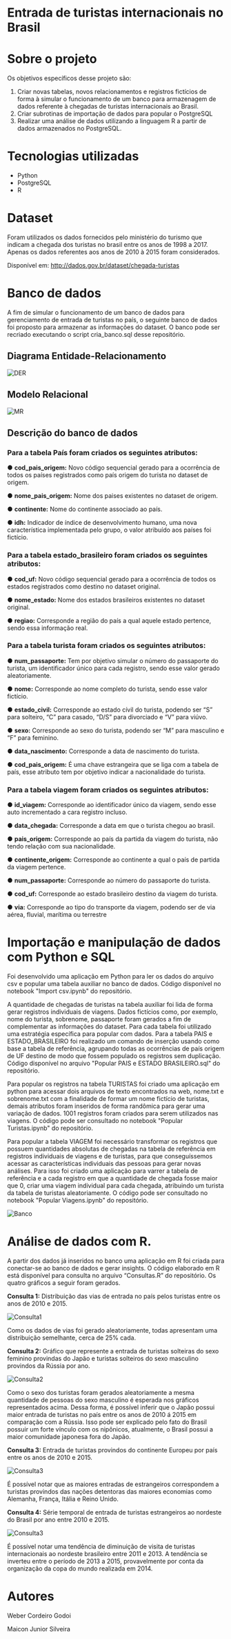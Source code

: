 # Entrada de turistas internacionais no Brasil


# Sobre o projeto

Os objetivos específicos desse projeto são:

1)  Criar novas tabelas, novos relacionamentos e registros fictícios de forma à simular o funcionamento de um banco para armazenagem de dados referente à chegadas de turistas internacionais ao Brasil.
2)  Criar subrotinas de importação de dados para popular o PostgreSQL
3)  Realizar uma análise de dados utilizando a linguagem R a partir de dados armazenados no PostgreSQL.


# Tecnologias utilizadas
- Python
- PostgreSQL
- R

# Dataset
Foram utilizados os dados fornecidos pelo ministério do turismo que indicam a chegada dos turistas no brasil entre os anos de 1998 a 2017. Apenas os dados referentes aos anos de 2010 à 2015 foram considerados.

Disponível em: http://dados.gov.br/dataset/chegada-turistas


# Banco de dados

A fim de simular o funcionamento de um banco de dados para gerenciamento de entrada de turistas no país, o seguinte banco de dados foi proposto para armazenar as informações do dataset. 
O banco pode ser recriado executando o script cria_banco.sql desse repositório.

## Diagrama Entidade-Relacionamento
![DER](https://github.com/webercg/assets/blob/main/1.png)

## Modelo Relacional
![MR](https://github.com/webercg/assets/blob/main/2.png)

## Descrição do banco de dados
### Para a tabela País foram criados os seguintes atributos:

● <b>cod_pais_origem:</b> Novo código sequencial gerado para a ocorrência de todos os países registrados como país origem do turista no dataset de origem.

● <b>nome_pais_origem:</b> Nome dos paises existentes no dataset de origem. 

● <b>continente:</b> Nome do continente associado ao país.

● <b>idh:</b> Indicador de índice de desenvolvimento humano, uma nova característica implementada pelo grupo, o valor atribuído aos países foi fictício.


### Para a tabela estado_brasileiro foram criados os seguintes atributos:

● <b>cod_uf:</b> Novo código sequencial gerado para a ocorrência de todos os estados registrados como destino no dataset original.

● <b>nome_estado:</b> Nome dos estados brasileiros existentes no dataset original.

● <b>regiao:</b> Corresponde a região do país a qual aquele estado pertence, sendo essa informação real.


### Para a tabela turista foram criados os seguintes atributos:

● <b>num_passaporte:</b> Tem por objetivo simular o número do passaporte do turista, um identificador único para cada registro, sendo esse valor gerado aleatoriamente.

● <b>nome:</b> Corresponde ao nome completo do turista, sendo esse valor fictício.

● <b>estado_civil:</b> Corresponde ao estado cívil do turista, podendo ser “S” para solteiro, “C” para casado, “D/S” para divorciado e “V” para viúvo.

● <b>sexo:</b> Corresponde ao sexo do turista, podendo ser “M” para masculino e “F” para feminino.

● <b>data_nascimento:</b> Corresponde a data de nascimento do turista.

● <b>cod_pais_origem:</b> É uma chave estrangeira que se liga com a tabela de país, esse atributo tem por objetivo indicar a nacionalidade do turista.


### Para a tabela viagem foram criados os seguintes atributos:

● <b>id_viagem:</b> Corresponde ao identificador único da viagem, sendo esse auto incrementado a cara registro incluso.

● <b>data_chegada:</b> Corresponde a data em que o turista chegou ao brasil.

● <b>pais_origem:</b> Corresponde ao país da partida da viagem do turista, não tendo relação com sua nacionalidade.

● <b>continente_origem:</b> Corresponde ao continente a qual o país de partida da viagem pertence.

● <b>num_passaporte:</b> Corresponde ao número do passaporte do turista.

● <b>cod_uf:</b> Corresponde ao estado brasileiro destino da viagem do turista.

● <b>via:</b> Corresponde ao tipo do transporte da viagem, podendo ser de via aérea, fluvial, marítima ou terrestre


# Importação e manipulação de dados com Python e SQL

Foi desenvolvido uma aplicação em Python para ler os dados do arquivo csv e popular uma tabela auxiliar no banco de dados.
Código disponível no notebook "Import csv.ipynb" do repositório.

A quantidade de chegadas de turistas na tabela auxiliar foi lida de forma gerar registros individuais de viagens. Dados fictícios como, por exemplo, nome do turista, sobrenome, passaporte foram gerados a fim de complementar as informações do dataset.
Para cada tabela foi utilizado uma estratégia específica para popular com dados. Para a tabela PAIS e ESTADO_BRASILEIRO foi realizado um comando de inserção usando como base a tabela de referência, agrupando todas as ocorrências de país origem de UF destino de modo que fossem populado os registros sem duplicação. 
Código disponível no arquivo "Popular PAIS e ESTADO BRASILEIRO.sql" do repositório.

Para popular os registros na tabela TURISTAS foi criado uma aplicação em python para acessar dois arquivos de texto encontrados na web, nome.txt e sobrenome.txt com a finalidade de formar um nome fictício de turistas, demais atributos foram inseridos de forma randômica para gerar uma variação de dados. 1001 registros foram criados para serem utilizados nas viagens. 
O código pode ser consultado no notebook "Popular Turistas.ipynb" do repositório. 

Para popular a tabela VIAGEM foi necessário transformar os registros que possuem quantidades absolutas de chegadas na tabela de referência em registros individuais de viagens e de turistas, para que conseguíssemos acessar as características individuais das pessoas para gerar novas análises. 
Para isso foi criado uma aplicação para varrer a tabela de referência e a cada registro em que a quantidade de chegada fosse maior que 0, criar uma viagem individual para cada chegada, atribuindo um turista da tabela de turistas aleatoriamente.
O código pode ser consultado no notebook "Popular Viagens.ipynb" do repositório.

![Banco](https://github.com/webercg/assets/blob/main/3.png)

# Análise de dados com R.

A partir dos dados já inseridos no banco uma aplicação em R foi criada para conectar-se ao banco de dados e gerar insights. 
O código elaborado em R está disponível para consulta no arquivo “Consultas.R” do repositório. 
Os quatro gráficos a seguir foram gerados.

<b>Consulta 1:</b> Distribuição das vias de entrada no país pelos turistas entre os anos de 2010 e 2015.

![Consulta1](https://github.com/webercg/assets/blob/main/4.png)

Como os dados de vias foi gerado aleatoriamente, todas apresentam uma distribuição semelhante, cerca de 25% cada.

<b>Consulta 2:</b> Gráfico que represente a entrada de turistas solteiras do sexo feminino provindas do Japão e turistas solteiros do sexo masculino provindos da Rússia por ano.

![Consulta2](https://github.com/webercg/assets/blob/main/5.png)

Como o sexo dos turistas foram gerados aleatoriamente a mesma quantidade de pessoas do sexo masculino é esperada nos gráficos representados acima. Dessa forma, é possível inferir que o Japão possui maior entrada de turistas no país entre os anos de 2010 á 2015 em comparação com a Rússia. Isso pode ser explicado pelo fato do Brasil possuir um forte vínculo com os nipônicos, atualmente, o Brasil possui a maior comunidade japonesa fora do Japão.

<b>Consulta 3:</b> Entrada de turistas provindos do continente Europeu por país entre os anos de 2010 e 2015.

![Consulta3](https://github.com/webercg/assets/blob/main/6.png)

É possível notar que as maiores entradas de estrangeiros correspondem a turistas provindos das nações detentoras das maiores economias como Alemanha, França, Itália e Reino Unido. 

<b>Consulta 4:</b>  Série temporal de entrada de turistas estrangeiros ao nordeste do Brasil por ano entre 2010 e 2015.

![Consulta3](https://github.com/webercg/assets/blob/main/7.png)

É possível notar uma tendência de diminuição de visita de turistas internacionais ao nordeste brasileiro entre 2011 e 2013. A tendência se inverteu entre o período de 2013 a 2015, provavelmente por conta da organização da copa do mundo realizada em 2014.

# Autores

Weber Cordeiro Godoi

Maicon Junior Silveira

